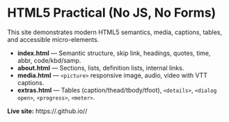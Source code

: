 # HTML5 Practical (No JS, No Forms)

This site demonstrates modern HTML5 semantics, media, captions, tables, and accessible micro-elements.

- **index.html** — Semantic structure, skip link, headings, quotes, time, abbr, code/kbd/samp.
- **about.html** — Sections, lists, definition lists, internal links.
- **media.html** — `<picture>` responsive image, audio, video with VTT captions.
- **extras.html** — Tables (caption/thead/tbody/tfoot), `<details>`, `<dialog open>`, `<progress>`, `<meter>`.

**Live site:** https://<username>.github.io/<repo-name>/
